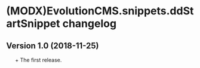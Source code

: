 # (MODX)EvolutionCMS.snippets.ddStartSnippet changelog


## Version 1.0 (2018-11-25)
* \+ The first release.


<style>ul{list-style:none;}</style>